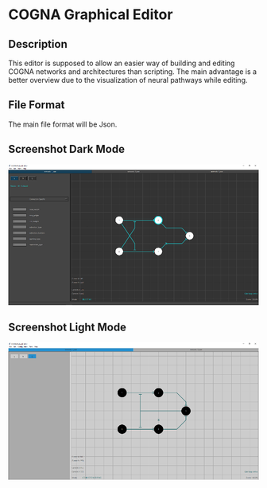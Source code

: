 # COGNA Graphical Editor

## Description
This editor is supposed to allow an easier way of building and editing COGNA networks and architectures than scripting. The main advantage is a better overview due to the visualization of neural pathways while editing.

## File Format
The main file format will be Json.

## Screenshot Dark Mode
![Example Screenshot Dark Mode](https://github.com/Cycrus/COGNA_Editor/blob/main/editor_example_image.PNG)

## Screenshot Light Mode
![Example Screenshot Light Mode](https://github.com/Cycrus/COGNA_Editor/blob/main/editor_example_image_light.PNG)
